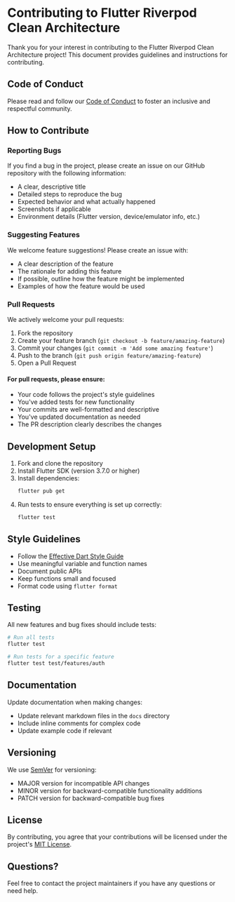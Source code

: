 # Contributing to Flutter Riverpod Clean Architecture

Thank you for your interest in contributing to the Flutter Riverpod Clean Architecture project! This document provides guidelines and instructions for contributing.

## Code of Conduct

Please read and follow our [Code of Conduct](CODE_OF_CONDUCT.md) to foster an inclusive and respectful community.

## How to Contribute

### Reporting Bugs

If you find a bug in the project, please create an issue on our GitHub repository with the following information:

- A clear, descriptive title
- Detailed steps to reproduce the bug
- Expected behavior and what actually happened
- Screenshots if applicable
- Environment details (Flutter version, device/emulator info, etc.)

### Suggesting Features

We welcome feature suggestions! Please create an issue with:

- A clear description of the feature
- The rationale for adding this feature
- If possible, outline how the feature might be implemented
- Examples of how the feature would be used

### Pull Requests

We actively welcome your pull requests:

1. Fork the repository
2. Create your feature branch (`git checkout -b feature/amazing-feature`)
3. Commit your changes (`git commit -m 'Add some amazing feature'`)
4. Push to the branch (`git push origin feature/amazing-feature`)
5. Open a Pull Request

#### For pull requests, please ensure:

- Your code follows the project's style guidelines
- You've added tests for new functionality
- Your commits are well-formatted and descriptive
- You've updated documentation as needed
- The PR description clearly describes the changes

## Development Setup

1. Fork and clone the repository
2. Install Flutter SDK (version 3.7.0 or higher)
3. Install dependencies:
   ```bash
   flutter pub get
   ```
4. Run tests to ensure everything is set up correctly:
   ```bash
   flutter test
   ```

## Style Guidelines

- Follow the [Effective Dart Style Guide](https://dart.dev/guides/language/effective-dart)
- Use meaningful variable and function names
- Document public APIs
- Keep functions small and focused
- Format code using `flutter format`

## Testing

All new features and bug fixes should include tests:

```bash
# Run all tests
flutter test

# Run tests for a specific feature
flutter test test/features/auth
```

## Documentation

Update documentation when making changes:

- Update relevant markdown files in the `docs` directory
- Include inline comments for complex code
- Update example code if relevant

## Versioning

We use [SemVer](http://semver.org/) for versioning:

- MAJOR version for incompatible API changes
- MINOR version for backward-compatible functionality additions
- PATCH version for backward-compatible bug fixes

## License

By contributing, you agree that your contributions will be licensed under the project's [MIT License](LICENSE).

## Questions?

Feel free to contact the project maintainers if you have any questions or need help.
